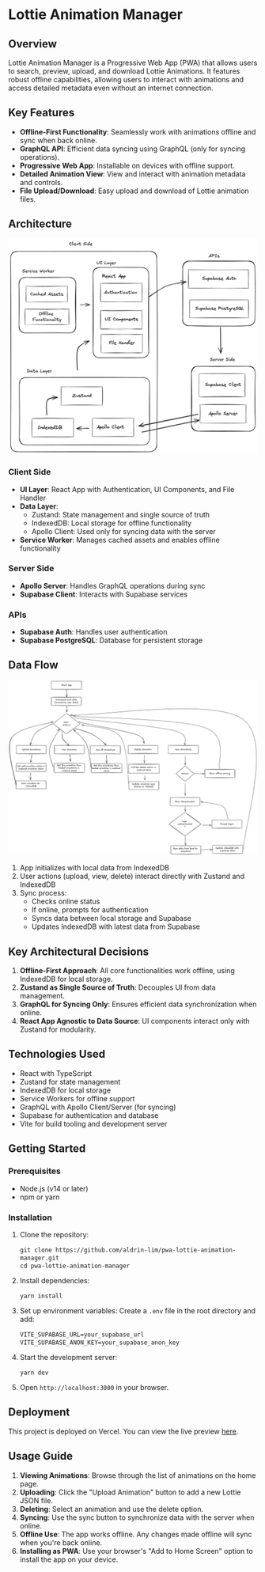 # Lottie Animation Manager

## Overview

Lottie Animation Manager is a Progressive Web App (PWA) that allows users to search, preview, upload, and download Lottie Animations. It features robust offline capabilities, allowing users to interact with animations and access detailed metadata even without an internet connection.

## Key Features

- **Offline-First Functionality**: Seamlessly work with animations offline and sync when back online.
- **GraphQL API**: Efficient data syncing using GraphQL (only for syncing operations).
- **Progressive Web App**: Installable on devices with offline support.
- **Detailed Animation View**: View and interact with animation metadata and controls.
- **File Upload/Download**: Easy upload and download of Lottie animation files.

## Architecture

![Architecture Diagram](docs/architecture-diagram.png)

### Client Side
- **UI Layer**: React App with Authentication, UI Components, and File Handler
- **Data Layer**: 
  - Zustand: State management and single source of truth
  - IndexedDB: Local storage for offline functionality
  - Apollo Client: Used only for syncing data with the server
- **Service Worker**: Manages cached assets and enables offline functionality

### Server Side
- **Apollo Server**: Handles GraphQL operations during sync
- **Supabase Client**: Interacts with Supabase services

### APIs
- **Supabase Auth**: Handles user authentication
- **Supabase PostgreSQL**: Database for persistent storage

## Data Flow

![Data Flow Diagram](docs/data-flow-diagram.png)

1. App initializes with local data from IndexedDB
2. User actions (upload, view, delete) interact directly with Zustand and IndexedDB
3. Sync process:
   - Checks online status
   - If online, prompts for authentication
   - Syncs data between local storage and Supabase
   - Updates IndexedDB with latest data from Supabase

## Key Architectural Decisions

1. **Offline-First Approach**: All core functionalities work offline, using IndexedDB for local storage.
2. **Zustand as Single Source of Truth**: Decouples UI from data management.
3. **GraphQL for Syncing Only**: Ensures efficient data synchronization when online.
4. **React App Agnostic to Data Source**: UI components interact only with Zustand for modularity.

## Technologies Used

- React with TypeScript
- Zustand for state management
- IndexedDB for local storage
- Service Workers for offline support
- GraphQL with Apollo Client/Server (for syncing)
- Supabase for authentication and database
- Vite for build tooling and development server

## Getting Started

### Prerequisites
- Node.js (v14 or later)
- npm or yarn

### Installation
1. Clone the repository:
   ```
   git clone https://github.com/aldrin-lim/pwa-lottie-animation-manager.git
   cd pwa-lottie-animation-manager
   ```

2. Install dependencies:
   ```
   yarn install
   ```

3. Set up environment variables:
   Create a `.env` file in the root directory and add:
   ```
   VITE_SUPABASE_URL=your_supabase_url
   VITE_SUPABASE_ANON_KEY=your_supabase_anon_key
   ```

4. Start the development server:
   ```
   yarn dev
   ```

5. Open `http://localhost:3000` in your browser.

## Deployment

This project is deployed on Vercel. You can view the live preview [here](https://pwa-lottie-animation-manager.vercel.app/).

## Usage Guide

1. **Viewing Animations**: Browse through the list of animations on the home page.
2. **Uploading**: Click the "Upload Animation" button to add a new Lottie JSON file.
3. **Deleting**: Select an animation and use the delete option.
4. **Syncing**: Use the sync button to synchronize data with the server when online.
5. **Offline Use**: The app works offline. Any changes made offline will sync when you're back online.
6. **Installing as PWA**: Use your browser's "Add to Home Screen" option to install the app on your device.